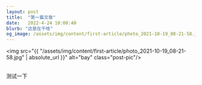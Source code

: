```yaml
---
layout: post
title:  "第一篇文章"
date:   2022-4-24 10:00:40
blurb: "这是在干啥"
og_image: /assets/img/content/first-article/photo_2021-10-19_08-21-58.jpg
---
```


<img src="{{ "/assets/img/content/first-article/photo_2021-10-19_08-21-58.jpg" | absolute_url }}" alt="bay" class="post-pic"/>
<br />
<br />

测试一下
